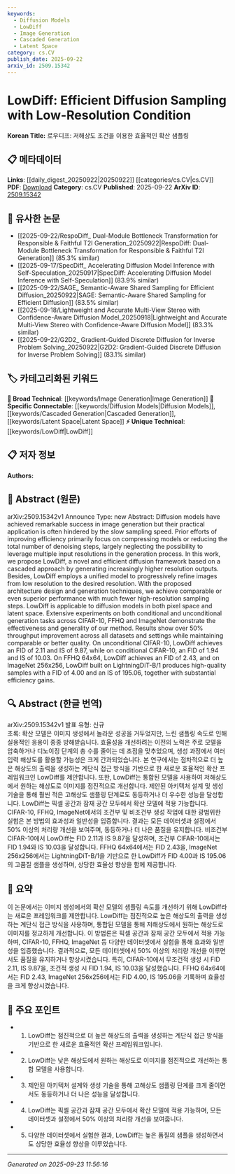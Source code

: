 ```yaml
---
keywords:
  - Diffusion Models
  - LowDiff
  - Image Generation
  - Cascaded Generation
  - Latent Space
category: cs.CV
publish_date: 2025-09-22
arxiv_id: 2509.15342
---
```


<!-- KEYWORD_LINKING_METADATA:
{
  "processed_timestamp": "2025-09-23T11:56:16.662615",
  "vocabulary_version": "1.0",
  "selected_keywords": [
    "Diffusion Models",
    "LowDiff",
    "Image Generation",
    "Cascaded Generation",
    "Latent Space"
  ],
  "rejected_keywords": [],
  "similarity_scores": {
    "Diffusion Models": 0.88,
    "LowDiff": 0.8,
    "Image Generation": 0.7,
    "Cascaded Generation": 0.75,
    "Latent Space": 0.77
  },
  "extraction_method": "AI_prompt_based",
  "budget_applied": true,
  "candidates_json": {
    "candidates": [
      {
        "surface": "Diffusion Models",
        "canonical": "Diffusion Models",
        "aliases": [
          "Diffusion Process",
          "Diffusion Framework"
        ],
        "category": "specific_connectable",
        "rationale": "Diffusion models are central to the paper's methodology and connect to broader research in generative models.",
        "novelty_score": 0.55,
        "connectivity_score": 0.85,
        "specificity_score": 0.8,
        "link_intent_score": 0.88
      },
      {
        "surface": "LowDiff",
        "canonical": "LowDiff",
        "aliases": [
          "Low-Resolution Diffusion"
        ],
        "category": "unique_technical",
        "rationale": "LowDiff is a novel approach introduced by the paper, offering a unique method for efficient diffusion sampling.",
        "novelty_score": 0.9,
        "connectivity_score": 0.6,
        "specificity_score": 0.9,
        "link_intent_score": 0.8
      },
      {
        "surface": "Image Generation",
        "canonical": "Image Generation",
        "aliases": [
          "Image Synthesis"
        ],
        "category": "broad_technical",
        "rationale": "Image generation is a fundamental application area for diffusion models, linking to a wide array of computer vision research.",
        "novelty_score": 0.4,
        "connectivity_score": 0.78,
        "specificity_score": 0.65,
        "link_intent_score": 0.7
      },
      {
        "surface": "Cascaded Approach",
        "canonical": "Cascaded Generation",
        "aliases": [
          "Cascaded Method"
        ],
        "category": "specific_connectable",
        "rationale": "The cascaded approach is a key technique in the paper, enabling efficient resolution refinement in diffusion models.",
        "novelty_score": 0.65,
        "connectivity_score": 0.72,
        "specificity_score": 0.78,
        "link_intent_score": 0.75
      },
      {
        "surface": "Latent Space",
        "canonical": "Latent Space",
        "aliases": [
          "Latent Representation"
        ],
        "category": "specific_connectable",
        "rationale": "Latent space is crucial for understanding the paper's application of diffusion models in different domains.",
        "novelty_score": 0.5,
        "connectivity_score": 0.8,
        "specificity_score": 0.7,
        "link_intent_score": 0.77
      }
    ],
    "ban_list_suggestions": [
      "sampling speed",
      "efficiency gains"
    ]
  },
  "decisions": [
    {
      "candidate_surface": "Diffusion Models",
      "resolved_canonical": "Diffusion Models",
      "decision": "linked",
      "scores": {
        "novelty": 0.55,
        "connectivity": 0.85,
        "specificity": 0.8,
        "link_intent": 0.88
      }
    },
    {
      "candidate_surface": "LowDiff",
      "resolved_canonical": "LowDiff",
      "decision": "linked",
      "scores": {
        "novelty": 0.9,
        "connectivity": 0.6,
        "specificity": 0.9,
        "link_intent": 0.8
      }
    },
    {
      "candidate_surface": "Image Generation",
      "resolved_canonical": "Image Generation",
      "decision": "linked",
      "scores": {
        "novelty": 0.4,
        "connectivity": 0.78,
        "specificity": 0.65,
        "link_intent": 0.7
      }
    },
    {
      "candidate_surface": "Cascaded Approach",
      "resolved_canonical": "Cascaded Generation",
      "decision": "linked",
      "scores": {
        "novelty": 0.65,
        "connectivity": 0.72,
        "specificity": 0.78,
        "link_intent": 0.75
      }
    },
    {
      "candidate_surface": "Latent Space",
      "resolved_canonical": "Latent Space",
      "decision": "linked",
      "scores": {
        "novelty": 0.5,
        "connectivity": 0.8,
        "specificity": 0.7,
        "link_intent": 0.77
      }
    }
  ]
}
-->

# LowDiff: Efficient Diffusion Sampling with Low-Resolution Condition

**Korean Title:** 로우디프: 저해상도 조건을 이용한 효율적인 확산 샘플링

## 📋 메타데이터

**Links**: [[daily_digest_20250922|20250922]] [[categories/cs.CV|cs.CV]]
**PDF**: [Download](https://arxiv.org/pdf/2509.15342.pdf)
**Category**: cs.CV
**Published**: 2025-09-22
**ArXiv ID**: [2509.15342](https://arxiv.org/abs/2509.15342)

## 🔗 유사한 논문
- [[2025-09-22/RespoDiff_ Dual-Module Bottleneck Transformation for Responsible & Faithful T2I Generation_20250922|RespoDiff: Dual-Module Bottleneck Transformation for Responsible & Faithful T2I Generation]] (85.3% similar)
- [[2025-09-17/SpecDiff_ Accelerating Diffusion Model Inference with Self-Speculation_20250917|SpecDiff: Accelerating Diffusion Model Inference with Self-Speculation]] (83.9% similar)
- [[2025-09-22/SAGE_ Semantic-Aware Shared Sampling for Efficient Diffusion_20250922|SAGE: Semantic-Aware Shared Sampling for Efficient Diffusion]] (83.5% similar)
- [[2025-09-18/Lightweight and Accurate Multi-View Stereo with Confidence-Aware Diffusion Model_20250918|Lightweight and Accurate Multi-View Stereo with Confidence-Aware Diffusion Model]] (83.3% similar)
- [[2025-09-22/G2D2_ Gradient-Guided Discrete Diffusion for Inverse Problem Solving_20250922|G2D2: Gradient-Guided Discrete Diffusion for Inverse Problem Solving]] (83.1% similar)

## 🏷️ 카테고리화된 키워드
**🧠 Broad Technical**: [[keywords/Image Generation|Image Generation]]
**🔗 Specific Connectable**: [[keywords/Diffusion Models|Diffusion Models]], [[keywords/Cascaded Generation|Cascaded Generation]], [[keywords/Latent Space|Latent Space]]
**⚡ Unique Technical**: [[keywords/LowDiff|LowDiff]]

## 📋 저자 정보

**Authors:** 

## 📄 Abstract (원문)

arXiv:2509.15342v1 Announce Type: new 
Abstract: Diffusion models have achieved remarkable success in image generation but their practical application is often hindered by the slow sampling speed. Prior efforts of improving efficiency primarily focus on compressing models or reducing the total number of denoising steps, largely neglecting the possibility to leverage multiple input resolutions in the generation process. In this work, we propose LowDiff, a novel and efficient diffusion framework based on a cascaded approach by generating increasingly higher resolution outputs. Besides, LowDiff employs a unified model to progressively refine images from low resolution to the desired resolution. With the proposed architecture design and generation techniques, we achieve comparable or even superior performance with much fewer high-resolution sampling steps. LowDiff is applicable to diffusion models in both pixel space and latent space. Extensive experiments on both conditional and unconditional generation tasks across CIFAR-10, FFHQ and ImageNet demonstrate the effectiveness and generality of our method. Results show over 50% throughput improvement across all datasets and settings while maintaining comparable or better quality. On unconditional CIFAR-10, LowDiff achieves an FID of 2.11 and IS of 9.87, while on conditional CIFAR-10, an FID of 1.94 and IS of 10.03. On FFHQ 64x64, LowDiff achieves an FID of 2.43, and on ImageNet 256x256, LowDiff built on LightningDiT-B/1 produces high-quality samples with a FID of 4.00 and an IS of 195.06, together with substantial efficiency gains.

## 🔍 Abstract (한글 번역)

arXiv:2509.15342v1 발표 유형: 신규  
초록: 확산 모델은 이미지 생성에서 놀라운 성공을 거두었지만, 느린 샘플링 속도로 인해 실용적인 응용이 종종 방해받습니다. 효율성을 개선하려는 이전의 노력은 주로 모델을 압축하거나 디노이징 단계의 총 수를 줄이는 데 초점을 맞추었으며, 생성 과정에서 여러 입력 해상도를 활용할 가능성은 크게 간과되었습니다. 본 연구에서는 점차적으로 더 높은 해상도의 출력을 생성하는 계단식 접근 방식을 기반으로 한 새로운 효율적인 확산 프레임워크인 LowDiff를 제안합니다. 또한, LowDiff는 통합된 모델을 사용하여 저해상도에서 원하는 해상도로 이미지를 점진적으로 개선합니다. 제안된 아키텍처 설계 및 생성 기술을 통해 훨씬 적은 고해상도 샘플링 단계로도 동등하거나 더 우수한 성능을 달성합니다. LowDiff는 픽셀 공간과 잠재 공간 모두에서 확산 모델에 적용 가능합니다. CIFAR-10, FFHQ, ImageNet에서의 조건부 및 비조건부 생성 작업에 대한 광범위한 실험은 본 방법의 효과성과 일반성을 입증합니다. 결과는 모든 데이터셋과 설정에서 50% 이상의 처리량 개선을 보여주며, 동등하거나 더 나은 품질을 유지합니다. 비조건부 CIFAR-10에서 LowDiff는 FID 2.11과 IS 9.87을 달성하며, 조건부 CIFAR-10에서는 FID 1.94와 IS 10.03을 달성합니다. FFHQ 64x64에서는 FID 2.43을, ImageNet 256x256에서는 LightningDiT-B/1을 기반으로 한 LowDiff가 FID 4.00과 IS 195.06의 고품질 샘플을 생성하며, 상당한 효율성 향상을 함께 제공합니다.

## 📝 요약

이 논문에서는 이미지 생성에서의 확산 모델의 샘플링 속도를 개선하기 위해 LowDiff라는 새로운 프레임워크를 제안합니다. LowDiff는 점진적으로 높은 해상도의 출력을 생성하는 계단식 접근 방식을 사용하며, 통합된 모델을 통해 저해상도에서 원하는 해상도로 이미지를 정교하게 개선합니다. 이 방법론은 픽셀 공간과 잠재 공간 모두에서 적용 가능하며, CIFAR-10, FFHQ, ImageNet 등 다양한 데이터셋에서 실험을 통해 효과와 일반성을 입증했습니다. 결과적으로, 모든 데이터셋에서 50% 이상의 처리량 개선을 이루면서도 품질을 유지하거나 향상시켰습니다. 특히, CIFAR-10에서 무조건적 생성 시 FID 2.11, IS 9.87을, 조건적 생성 시 FID 1.94, IS 10.03을 달성했습니다. FFHQ 64x64에서는 FID 2.43, ImageNet 256x256에서는 FID 4.00, IS 195.06을 기록하며 효율성을 크게 향상시켰습니다.

## 🎯 주요 포인트

- 1. LowDiff는 점진적으로 더 높은 해상도의 출력을 생성하는 계단식 접근 방식을 기반으로 한 새로운 효율적인 확산 프레임워크입니다.
- 2. LowDiff는 낮은 해상도에서 원하는 해상도로 이미지를 점진적으로 개선하는 통합 모델을 사용합니다.
- 3. 제안된 아키텍처 설계와 생성 기술을 통해 고해상도 샘플링 단계를 크게 줄이면서도 동등하거나 더 나은 성능을 달성합니다.
- 4. LowDiff는 픽셀 공간과 잠재 공간 모두에서 확산 모델에 적용 가능하며, 모든 데이터셋과 설정에서 50% 이상의 처리량 개선을 보여줍니다.
- 5. 다양한 데이터셋에서 실험한 결과, LowDiff는 높은 품질의 샘플을 생성하면서도 상당한 효율성 향상을 이루었습니다.


---

*Generated on 2025-09-23 11:56:16*